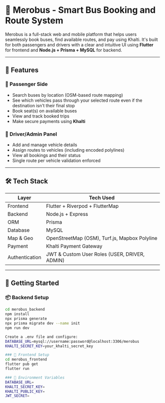 # 🚌 Merobus - Smart Bus Booking and Route System

Merobus is a full-stack web and mobile platform that helps users seamlessly book buses, find available routes, and pay using Khalti. It's built for both passengers and drivers with a clear and intuitive UI using **Flutter** for frontend and **Node.js + Prisma + MySQL** for backend.

---

## 🌟 Features

### 🚏 Passenger Side
- Search buses by location (OSM-based route mapping)
- See which vehicles pass through your selected route even if the destination isn't their final stop
- Book seat(s) on available buses
- View and track booked trips
- Make secure payments using **Khalti**

### 🚐 Driver/Admin Panel
- Add and manage vehicle details
- Assign routes to vehicles (including encoded polylines)
- View all bookings and their status
- Single route per vehicle validation enforced

---

## 🛠️ Tech Stack

| Layer        | Tech Used                     |
|--------------|-------------------------------|
| Frontend     | Flutter + Riverpod + FlutterMap |
| Backend      | Node.js + Express             |
| ORM          | Prisma                        |
| Database     | MySQL                         |
| Map & Geo    | OpenStreetMap (OSM), Turf.js, Mapbox Polyline |
| Payment      | Khalti Payment Gateway        |
| Authentication | JWT & Custom User Roles (USER, DRIVER, ADMIN) |

---

## 🚀 Getting Started

### 📦 Backend Setup

```bash
cd merobus_backend
npm install
npx prisma generate
npx prisma migrate dev --name init
npm run dev

Create a .env file and configure:
DATABASE_URL=mysql://username:password@localhost:3306/merobus
KHALTI_SECRET_KEY=your_khalti_secret_key

### 📱 Frontend Setup
cd merobus_frontend
flutter pub get
flutter run

### 🔐 Environment Variables
DATABASE_URL=
KHALTI_SECRET_KEY=
KHALTI_PUBLIC_KEY=
JWT_SECRET=
